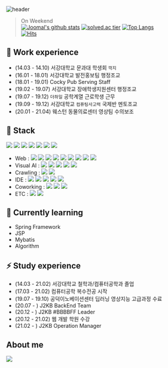 ![header](https://capsule-render.vercel.app/api?type=wave&color=FFAA28&height=300&section=header&text=Yelin%20Cho&fontSize=90)

> On Weekend  
[![Joomal's github stats](https://github-readme-stats.vercel.app/api?username=JooMal&show_icons=true&theme=gruvbox)](https://github.com/JooMal)
[![solved.ac tier](http://mazassumnida.wtf/api/generate_badge?boj=yl95yl)](https://solved.ac/yl95yl)
[![Top Langs](https://github-readme-stats.vercel.app/api/top-langs/?username=JooMal&layout=compact)](https://github.com/JooMal)  
[![Hits](https://hits.seeyoufarm.com/api/count/incr/badge.svg?url=https%3A%2F%2Fgithub.com%2FJooMal&count_bg=%23FFF49F&title_bg=%23FFD42C&icon=&icon_color=%23E7E7E7&title=VISIT&edge_flat=false)](https://hits.seeyoufarm.com)  

## 🔭 Work experience
- (14.03 - 14.10) 서강대학교 문과대 학생회 `깍지`
- (16.01 - 18.01) 서강대학교 발전홍보팀 행정조교
- (18.01 - 19.01) Cocky Pub Serving Staff
- (19.02 - 19.07) 서강대학교 장애학생지원센터 행정조교
- (19.07 - 19.12) `더하일` 공학계열 근로학생 근무
- (19.09 - 19.12) 서강대학교 `컴퓨팅사고력` 국제반 멘토조교
- (20.01 - 21.04) 웨스턴 동물의료센터 영상팀 수의보조

## 🛒 Stack
<img src="https://img.shields.io/badge/C-A8B9CC?style=flat-square&logo=C&logoColor=white"/></a> <img src="https://img.shields.io/badge/C++-00599C?style=flat-square&logo=C%2B%2B&logoColor=white"/></a> <img src="https://img.shields.io/badge/Python-3776AB?style=flat-square&logo=Python&logoColor=white"/></a> <img src="https://img.shields.io/badge/Java-007396?style=flat-square&logo=Java&logoColor=white"/></a> <img src="https://img.shields.io/badge/Linux-FCC624?style=flat-square&logo=Linux&logoColor=white"/></a> <img src="https://img.shields.io/badge/Ubuntu-E95420?style=flat-square&logo=Ubuntu&logoColor=white"/></a> <img src="https://img.shields.io/badge/Fortran-734F96?style=flat-square&logo=Fortran&logoColor=white"/></a>
- Web : <img src="https://img.shields.io/badge/HTML5-E34F26?style=flat-square&logo=HTML5&logoColor=white"/></a> <img src="https://img.shields.io/badge/CSS3-1572B6?style=flat-square&logo=CSS3&logoColor=white"/></a> <img src="https://img.shields.io/badge/JavaScript-F7DF1E?style=flat-square&logo=JavaScript&logoColor=white"/></a> <img src="https://img.shields.io/badge/MySql-4479A1?style=flat-square&logo=MySql&logoColor=white"/></a> <img src="https://img.shields.io/badge/JSP-73398D?style=flat-square&logo=&logoColor=white"/></a> <img src="https://img.shields.io/badge/PHP-777BB4?style=flat-square&logo=PHP&logoColor=white"/></a> <img src="https://img.shields.io/badge/Apache Tomcat-F8DC75?style=flat-square&logo=Apache Tomcat&logoColor=white"/></a> <img src="https://img.shields.io/badge/JSON-000000?style=flat-square&logo=JSON&logoColor=white"/></a> <img src="https://img.shields.io/badge/Mybatis-FFFC00?style=flat-square&logo=Mybatis&logoColor=white"/></a> 
- Visual AI : <img src="https://img.shields.io/badge/Keras-D00000?style=flat-square&logo=Keras&logoColor=white"/></a> <img src="https://img.shields.io/badge/OpenCV-5C3EE8?style=flat-square&logo=OpenCV&logoColor=white"/></a> <img src="https://img.shields.io/badge/NumPy-013243?style=flat-square&logo=NumPy&logoColor=white"/></a> <img src="https://img.shields.io/badge/Pandas-150458?style=flat-square&logo=Pandas&logoColor=white"/></a> <img src="https://img.shields.io/badge/Matplotlib-C3002F?style=flat-square&logo=&logoColor=white"/></a> 
- Crawling : <img src="https://img.shields.io/badge/BeautifulSoup-2580C3?style=flat-square&logo=&logoColor=white"/></a> <img src="https://img.shields.io/badge/Selenium-43B02A?style=flat-square&logo=Selenium&logoColor=white"/></a> 
- IDE : <img src="https://img.shields.io/badge/InteliJ IDEA-000000?style=flat-square&logo=InteliJ IDEA&logoColor=white"/></a> <img src="https://img.shields.io/badge/Eclipse IDE-2C2255?style=flat-square&logo=Eclipse IDE&logoColor=white"/></a> <img src="https://img.shields.io/badge/Visual Studio-5C2D91?style=flat-square&logo=Visual Studio&logoColor=white"/></a> <img src="https://img.shields.io/badge/Atom-66595C?style=flat-square&logo=Atom&logoColor=white"/></a> <img src="https://img.shields.io/badge/Google Colab-F9AB00?style=flat-square&logo=Google Colab&logoColor=white"/></a>
- Coworking : <img src="https://img.shields.io/badge/Slack-4A154B?style=flat-square&logo=Slack&logoColor=white"/></a> <img src="https://img.shields.io/badge/GitHub-181717?style=flat-square&logo=GitHub&logoColor=white"/></a> <img src="https://img.shields.io/badge/Git-F05032?style=flat-square&logo=Git&logoColor=white"/></a> 
- ETC : <img src="https://img.shields.io/badge/Google Search Console-458CF5?style=flat-square&logo=Google Search Console&logoColor=white"/></a> <img src="https://img.shields.io/badge/Notion-000000?style=flat-square&logo=Notion&logoColor=white"/></a>

## 🌱 Currently learning
- Spring Framework
- JSP
- Mybatis
- Algorithm

## ⚡ Study experience
- (14.03 - 21.02) 서강대학교 철학과/컴퓨터공학과 졸업
- (17.03 - 21.02) 컴퓨터공학 복수전공 시작
- (19.07 - 19.10) 공덕이노베이션센터 딥러닝 영상지능 고급과정 수료
- (20.07 - ) J2KB BackEnd Team
- (20.12 - ) J2KB #BBBBFF Leader
- (20.12 - 21.02) 웹 개발 학원 수강
- (21.02 - ) J2KB Operation Manager

## About me
<a href="https://www.instagram.com/linonit/"><img src="https://img.shields.io/badge/Instagram-E4405F?style=flat-square&logo=Instagram&logoColor=white"/></a>
